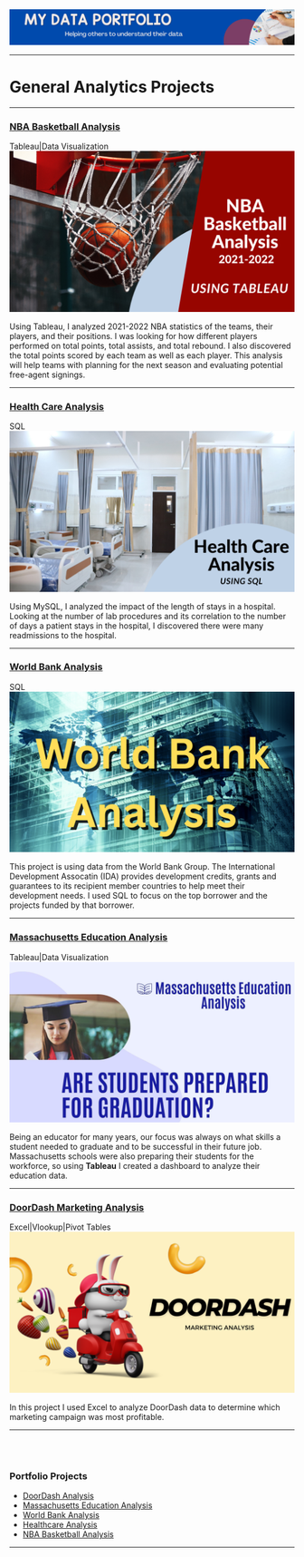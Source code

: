 <!-- # My Data Analytics Portfolio -->
<img src="images/My_Data_Portfolio_Banner_2.png? raw=true"/>  

---

# General Analytics Projects
---
### [NBA Basketball Analysis](https://www.linkedin.com/pulse/NBA-Basketball-analysis-kimberly-saylor) 

Tableau|Data Visualization <br>
[<img src="images/NBA_Basketball_ Analysis.png?raw=true"/>](https://www.linkedin.com/pulse/NBA-Basketball-analysis-kimberly-saylor/)

Using Tableau, I analyzed 2021-2022 NBA statistics of the teams, their players, and their positions. I was looking for how different players performed on total points, total assists, and total rebound. I also discovered the total points scored by each team as well as each player.  This analysis will help teams with planning for the next season and evaluating potential free-agent signings.  

---
### [Health Care Analysis](https://www.linkedin.com/pulse/healthcare-analysis-kimberly-saylor)

SQL <br>
[<img src="images/Healthcare_Analysis_Cover.png?raw=true"/>](https://www.linkedin.com/pulse/healthcare-analysis-kimberly-saylor/)

Using MySQL, I analyzed the impact of the length of stays in a hospital. Looking at the number of lab procedures and its correlation to the number of days a patient stays in the hospital, I discovered there were many readmissions to the hospital.

---
### [World Bank Analysis](https://www.linkedin.com/pulse/world-bank-analysis-kimberly-saylor/)

SQL <br>
[<img src="images/World_Bank_Analysis_Cover.png?raw=true"/>](https://www.linkedin.com/pulse/world-bank-analysis-kimberly-saylor/)

This project is using data from the World Bank Group.  The International Development Assocatin (IDA) provides development credits, grants and guarantees to its recipient member countries to help meet their development needs.  I used SQL to focus on the top borrower and the projects funded by that borrower.

---
### [Massachusetts Education Analysis](/Massachusetts_Education) <br>

Tableau|Data Visualization <br>
<a href="/Massachusetts_Education">
<img src="images/Massachusetts Education Analysis Video.jpg?raw=true"/>
</a>

Being an educator for many years, our focus was always on what skills a student needed to graduate and to be successful in their future job. Massachusetts schools were also preparing their students for the workforce, so using <b>Tableau</b> I created a dashboard to analyze their education data.

---
### [DoorDash Marketing Analysis](https://www.linkedin.com/pulse/doordash-marketing-analysis-kimberly-saylor/)

Excel|Vlookup|Pivot Tables <br>
[<img src="images/Doordash_Graphic.png?raw=true"/>](https://www.linkedin.com/pulse/doordash-marketing-analysis-kimberly-saylor)

In this project I used Excel to analyze DoorDash data to determine which marketing campaign was most profitable. 




<!-- COMMENT:  Everything in this section is from Avery's original template.  Use these to create page when needed.
#### [Internal Blog Post Project](/bank)
<img src="images/dummy_thumbnail.jpg?raw=true"/>(https://www.linkedin.com/pulse/doordash-marketing-analysis-kimberly-saylor)

My first data analysis project on a food delivery service. 

---
#### [Linked File Project](/files/Day 12 - 21 days to data.pdf)
<img src="images/21 Days To Data Challenge.png?raw=true"/>
For this project, I explored what a good analytics PowerPoint presentation should entail. It talks about main talking points, how to tie data to the business value, and much more. 

---
#### [DoorDash Marketing Analysis](https://www.linkedin.com/doordash-marketing-analysis-kimberly-saylor)
[<img src="images/Doordash_Graphic.png?raw=true"/>](https://www.linkedin.com/doordash-marketing-analysis-kimberly-saylor)
My first data analysis project on a food delivery service. 


---
#### [Education Project](https://www.linkedin.com/pulse/massachusetts-education-analysis-samantha-paul/)
[<img src="images/21 Days To Data Challenge What I've Learned Cover.png?raw=true"/>](https://www.linkedin.com/pulse/what-i-learned-21-days-data-avery-smith)
In this case study from Data Analytics Accelerator, I was prompted to analyze the State of Massachusetts education data. The main focuses were:
What schools are struggling the most?
How does class size affect college admission?
What are the top math schools in the state? 

-->
---
<br><br>


### Portfolio Projects

- [DoorDash Analysis](http://www.linkedin.com/pulse/doordash-marketing-analysis-kimberly-saylor/)
- [Massachusetts Education Analysis](/Massachusetts_Education)
- [World Bank Analysis](https://www.linkedin.com/pulse/world-bank-analysis-kimberly-saylor/)
- [Healthcare Analysis](https://www.linkedin.com/pulse/healthcare-analysis-kimberly-saylor/)
- [NBA Basketball Analysis](https://www.linkedin.com/pulse/NBA-Basketball-analysis-kimberly-saylor)


<!-- 
- [Project 2 Title](http://example.com/)
- [Project 3 Title](http://example.com/)
- [Project 4 Title](http://example.com/)
- [Project 5 Title](http://example.com/)
-->


---




